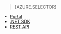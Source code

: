 > [AZURE.SELECTOR]
- [Portal](../articles/media-services-manage-content.md)
- [.NET SDK](../articles/media-services-dotnet-upload-files.md)
- [REST API](../articles/media-services-rest-upload-files.md)

<!--HONumber=52--> 
